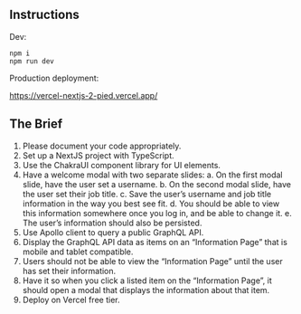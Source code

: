 ## Instructions 

Dev: 

```
npm i 
npm run dev 
```

Production deployment: 

https://vercel-nextjs-2-pied.vercel.app/



## The Brief 

1. Please document your code appropriately.
2. Set up a NextJS project with TypeScript.
3. Use the ChakraUI component library for UI elements.
4. Have a welcome modal with two separate slides:
a. On the first modal slide, have the user set a username.
b. On the second modal slide, have the user set their job title.
c. Save the user’s username and job title information in the way you best see fit.
d. You should be able to view this information somewhere once you log in, and be able to
change it.
e. The user’s information should also be persisted.
5. Use Apollo client to query a public GraphQL API.
6. Display the GraphQL API data as items on an “Information Page” that is mobile and tablet
compatible.
7. Users should not be able to view the “Information Page” until the user has set their information.
8. Have it so when you click a listed item on the “Information Page”, it should open a modal that
displays the information about that item.
9. Deploy on Vercel free tier.
